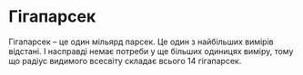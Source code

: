 # Гігапарсек

Гігапарсек – це один мільярд парсек. Це один з найбільших вимірів відстані. І
насправді немає потреби у ще більших одиницях виміру, тому що радіус видимого
всесвіту складає всього 14 гігапарсек.
